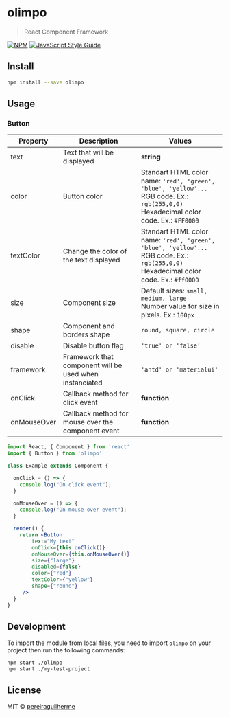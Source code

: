 # olimpo

> React Component Framework

[![NPM](https://img.shields.io/npm/v/olimpo.svg)](https://www.npmjs.com/package/olimpo) [![JavaScript Style Guide](https://img.shields.io/badge/code_style-standard-brightgreen.svg)](https://standardjs.com)

## Install

```bash
npm install --save olimpo
```

## Usage

### Button
| Property | Description | Values |
|----------|--------|--------|
|text      | Text that will be displayed | **string**|
|color     | Button color | Standart HTML color name: `'red', 'green', 'blue', 'yellow'...`<br> RGB code. Ex.: `rgb(255,0,0)` <br> Hexadecimal color code. Ex.: `#FF0000`|
|textColor | Change the color of the text displayed | Standart HTML color name: `'red', 'green', 'blue', 'yellow'...`<br> RGB code. Ex.: `rgb(255,0,0)` <br> Hexadecimal color code. Ex.: `#ff0000`|
|size      | Component size | Default sizes: `small, medium, large`<br> Number value for size in pixels. Ex.: `100px` |
|shape     | Component and borders shape | `round, square, circle`|
|disable   | Disable button flag | `'true' or 'false'`|
|framework | Framework that component will be used when instanciated | `'antd' or 'materialui'` |
|onClick   | Callback method for click event| **function**|
|onMouseOver | Callback method for mouse over the component event | **function**|


```jsx
import React, { Component } from 'react'
import { Button } from 'olimpo'

class Example extends Component {

  onClick = () => {
    console.log("On click event");
  }

  onMouseOver = () => {
    console.log("On mouse over event");
  }

  render() {
    return <Button
        text="My text" 
        onClick={this.onClick()}
        onMouseOver={this.onMouseOver()}
        size={"large"}
        disabled={false}
        color={"red"}
        textColor={"yellow"}
        shape={"round"}
     />
  }
}
```

## Development
To import the module from local files, you need to import `olimpo` on your project then run the following commands:
```
npm start ./olimpo
npm start ./my-test-project
``` 

## License

MIT © [pereiraguilherme](https://github.com/pereiraguilherme)
